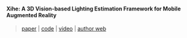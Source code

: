 #### Xihe: A 3D Vision-based Lighting Estimation Framework for Mobile Augmented Reality

> [paper](https://github.com/cake-lab/Xihe/blob/main/xihe_mobisys21.pdf) | [code](https://github.com/cake-lab/Xihe) | [video](https://www.youtube.com/watch?v=7HyGlTT3ZTo) | [author web](https://yiqinzhao.me/project/)



